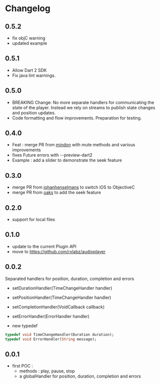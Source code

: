 # Changelog

## 0.5.2
- fix objC warning
- updated example

## 0.5.1
- Allow Dart 2 SDK
- Fix java lint warnings.

## 0.5.0
- BREAKING Change: No more separate handlers for communicating the state of the player. Instead we rely on streams to publish state changes and position updates.
- Code formatting and flow improvements. Preparation for testing.

## 0.4.0

- Feat : merge PR from [mindon](https://github.com/mindon) with mute methods and various improvements
- fixes Future<int> errors with --preview-dart2
- Example : add a slider to demonstrate the seek feature

## 0.3.0

- merge PR from [johanhenselmans](https://github.com/johanhenselmans) to switch iOS to ObjectiveC
- merge PR from [oaks](https://github.com/oakes) to add the seek feature

## 0.2.0

- support for local files

## 0.1.0

- update to the current Plugin API
- move to https://github.com/rxlabz/audioplayer

## 0.0.2

Separated handlers for position, duration, completion and errors

- setDurationHandler(TimeChangeHandler handler)
- setPositionHandler(TimeChangeHandler handler)
- setCompletionHandler(VoidCallback callback)
- setErrorHandler(ErrorHandler handler)

- new typedef
```dart
typedef void TimeChangeHandler(Duration duration);
typedef void ErrorHandler(String message);
```

## 0.0.1

- first POC :
  - methods : play, pause, stop
  - a globalHandler for position, duration, completion and errors
